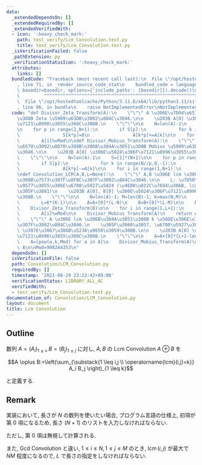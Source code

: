 ```yaml
---
data:
  _extendedDependsOn: []
  _extendedRequiredBy: []
  _extendedVerifiedWith:
  - icon: ':heavy_check_mark:'
    path: test_verify/Lcm_Convolution.test.py
    title: test_verify/Lcm_Convolution.test.py
  _isVerificationFailed: false
  _pathExtension: py
  _verificationStatusIcon: ':heavy_check_mark:'
  attributes:
    links: []
  bundledCode: "Traceback (most recent call last):\n  File \"/opt/hostedtoolcache/Python/3.11.0/x64/lib/python3.11/site-packages/onlinejudge_verify/documentation/build.py\"\
    , line 71, in _render_source_code_stat\n    bundled_code = language.bundle(stat.path,\
    \ basedir=basedir, options={'include_paths': [basedir]}).decode()\n          \
    \         ^^^^^^^^^^^^^^^^^^^^^^^^^^^^^^^^^^^^^^^^^^^^^^^^^^^^^^^^^^^^^^^^^^^^^^^^^^^^^^^^^\n\
    \  File \"/opt/hostedtoolcache/Python/3.11.0/x64/lib/python3.11/site-packages/onlinejudge_verify/languages/python.py\"\
    , line 96, in bundle\n    raise NotImplementedError\nNotImplementedError\n"
  code: "def Divisor_Zeta_Transform(A):\n    \"\"\" A \u306E\u7D04\u6570\u3092\u8D70\
    \u308B Zeta \u5909\u63DB\u3092\u884C\u3046.\n\n    \u203B A[0] \u306E\u5024\u306F\
    \u7121\u8996\u3055\u308C\u308B.\n    \"\"\"\n\n    N=len(A)-1\n    S=[1]*(N+1)\n\
    \n    for p in range(2,N+1):\n        if S[p]:\n            for k in range(1,N//p+1):\n\
    \                S[k*p]=0\n                A[k*p]+=A[k]\n\n    for i in range(1,N+1):\n\
    \        A[i]%=Mod\n\ndef Divisor_Mobius_Transform(A):\n    \"\"\" A \u306E\u7D04\
    \u6570\u3092\u8D70\u308B\u306B\u304A\u3051\u308B Mobius \u5909\u63DB\u3092\u884C\
    \u3046.\n\n    \u203B A[0] \u306E\u5024\u306F\u7121\u8996\u3055\u308C\u308B.\n\
    \    \"\"\"\n\n    N=len(A)-1\n    S=[1]*(N+1)\n\n    for p in range(2,N+1):\n\
    \        if S[p]:\n            for k in range(N//p,0,-1):\n                S[k*p]=0\n\
    \                A[k*p]-=A[k]\n\n    for i in range(1,N+1):\n        A[i]%=Mod\n\
    \ndef Convolution_LCM(A,B,L=None):\n    \"\"\" A,B \u306E lcm \u306B\u304A\u3051\
    \u308B\u7573\u307F\u8FBC\u307F\u3092\u884C\u3046.\n\n    L: \u7D50\u679C\u306E\
    \u9577\u3055\u306E\u6700\u5927\u5024 (\u4E00\u822C\u7684\u306B, lcm(n,m)<=nm \u306A\
    \u305F\u3081)\n    \u203B A[0], B[0] \u306E\u5024\u306F\u7121\u8996\u3055\u308C\
    \u308B.\n    \"\"\"\n\n    N=len(A)-1; M=len(B)-1; K=max(N,M)\n    if L==None:\n\
    \        L=K*(K-1)\n\n    A=A+[0]*(L-N)\n    B=B+[0]*(L-M)\n\n    Divisor_Zeta_Transform(A)\n\
    \    Divisor_Zeta_Transform(B)\n\n    for i in range(1,L+1):\n        A[i]*=B[i]\n\
    \        A[i]%=Mod\n\n    Divisor_Mobius_Transform(A)\n    return A\n\ndef Convolution_Power_LCM(A,k,L):\n\
    \    \"\"\" A \u306E lcm \u306B\u304A\u3051\u308B k \u56DE\u306E\u7573\u307F\u8FBC\
    \u307F\u3092\u884C\u3046.\n    \u305F\u3060\u3057, \u6700\u5927\u3067\u3082 L\
    \ \u307E\u3067\u306B\u5236\u9650\u3059\u308B.\n\n    \u203B A[0] \u306E\u5024\u306F\
    \u7121\u8996\u3055\u308C\u308B.\n    \"\"\"\n\n    A=A+[0]*(L+1-len(A))\n    Divisor_Zeta_Transform(A)\n\
    \    A=[pow(a,k,Mod) for a in A]\n    Divisor_Mobius_Transform(A)\n    return\
    \ A\n\nMod=998244353\n"
  dependsOn: []
  isVerificationFile: false
  path: Convolution/LCM_Convolution.py
  requiredBy: []
  timestamp: '2021-08-29 23:22:42+09:00'
  verificationStatus: LIBRARY_ALL_AC
  verifiedWith:
  - test_verify/Lcm_Convolution.test.py
documentation_of: Convolution/LCM_Convolution.py
layout: document
title: Lcm Convolution
---
```


## Outline

数列 $A=(A_i)_{1 \leq i}, B=(B_j)_{1 \leq j}$ に対し, $A,B$ の Lcm Convolution $A \oplus B$ を

$$A \oplus B:=\left(\sum_{\substack{1 \leq i,j \\ \operatorname{lcm}(i,j)=k}} A_i B_j \right)_{1 \leq k}$$

と定義する.

## Remark

実装において, 長さが $N$ の数列を使いたい場合, プログラム言語の仕様上, 初項が第 $0$ 項になるため, 長さ $(N+1)$ のリストを入力しなければならない.

ただし, 第 $0$ 項は無視して計算される.

また, Gcd Convolution と違い, $1 \leq i \leq N, 1 \leq j \leq M$ のとき, $\operatorname{lcm}(i,j)$ が最大で $NM$ 程度になるので, $L$ で長さの指定をしなければならない.

